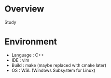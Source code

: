 # Overview
Study <Ray Tracing in a Weekend>

# Environment
* Language : C++
* IDE      : vim
* Build    : make (maybe replaced with cmake later)
* OS       : WSL (Windows Subsystem for Linux)

